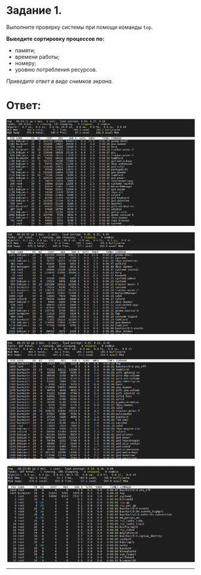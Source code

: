 # Задание 1.

Выполните проверку системы при помощи команды `top`.

**Выведите сортировку процессов по:**

- памяти;
- времени работы;
- номеру;
- уровню потребления ресурсов.

*Приведите ответ в виде снимков экрана.*

# Ответ:  
![Screenshot](1.PNG)

![Screenshot](2.PNG)  

![Screenshot](3.PNG)  

![Screenshot](4.PNG)  

---

